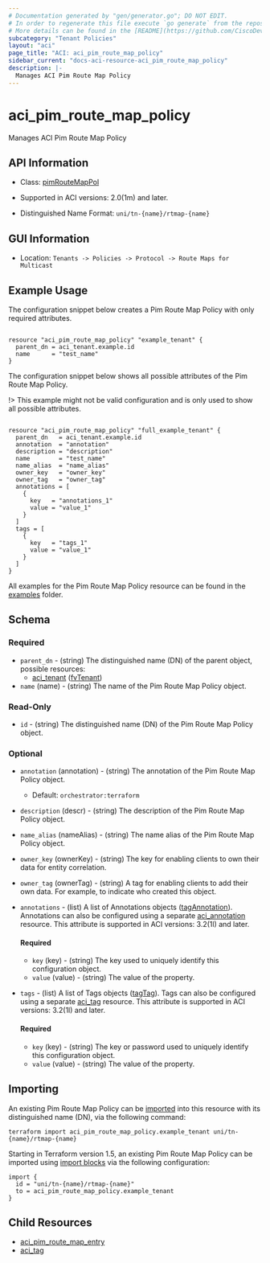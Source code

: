 ```yaml
---
# Documentation generated by "gen/generator.go"; DO NOT EDIT.
# In order to regenerate this file execute `go generate` from the repository root.
# More details can be found in the [README](https://github.com/CiscoDevNet/terraform-provider-aci/blob/master/README.md).
subcategory: "Tenant Policies"
layout: "aci"
page_title: "ACI: aci_pim_route_map_policy"
sidebar_current: "docs-aci-resource-aci_pim_route_map_policy"
description: |-
  Manages ACI Pim Route Map Policy
---
```


# aci_pim_route_map_policy #

Manages ACI Pim Route Map Policy



## API Information ##

* Class: [pimRouteMapPol](https://pubhub.devnetcloud.com/media/model-doc-latest/docs/app/index.html#/objects/pimRouteMapPol/overview)

* Supported in ACI versions: 2.0(1m) and later.

* Distinguished Name Format: `uni/tn-{name}/rtmap-{name}`

## GUI Information ##

* Location: `Tenants -> Policies -> Protocol -> Route Maps for Multicast`

## Example Usage ##

The configuration snippet below creates a Pim Route Map Policy with only required attributes.

```hcl

resource "aci_pim_route_map_policy" "example_tenant" {
  parent_dn = aci_tenant.example.id
  name      = "test_name"
}

```
The configuration snippet below shows all possible attributes of the Pim Route Map Policy.

!> This example might not be valid configuration and is only used to show all possible attributes.

```hcl

resource "aci_pim_route_map_policy" "full_example_tenant" {
  parent_dn   = aci_tenant.example.id
  annotation  = "annotation"
  description = "description"
  name        = "test_name"
  name_alias  = "name_alias"
  owner_key   = "owner_key"
  owner_tag   = "owner_tag"
  annotations = [
    {
      key   = "annotations_1"
      value = "value_1"
    }
  ]
  tags = [
    {
      key   = "tags_1"
      value = "value_1"
    }
  ]
}

```

All examples for the Pim Route Map Policy resource can be found in the [examples](https://github.com/CiscoDevNet/terraform-provider-aci/tree/master/examples/resources/aci_pim_route_map_policy) folder.

## Schema ##

### Required ###

* `parent_dn` - (string) The distinguished name (DN) of the parent object, possible resources:
  - [aci_tenant](https://registry.terraform.io/providers/CiscoDevNet/aci/latest/docs/resources/tenant) ([fvTenant](https://pubhub.devnetcloud.com/media/model-doc-latest/docs/app/index.html#/objects/fvTenant/overview))
* `name` (name) - (string) The name of the Pim Route Map Policy object.

### Read-Only ###

* `id` - (string) The distinguished name (DN) of the Pim Route Map Policy object.

### Optional ###
  
* `annotation` (annotation) - (string) The annotation of the Pim Route Map Policy object.
  - Default: `orchestrator:terraform`
* `description` (descr) - (string) The description of the Pim Route Map Policy object.
* `name_alias` (nameAlias) - (string) The name alias of the Pim Route Map Policy object.
* `owner_key` (ownerKey) - (string) The key for enabling clients to own their data for entity correlation.
* `owner_tag` (ownerTag) - (string) A tag for enabling clients to add their own data. For example, to indicate who created this object.

* `annotations` - (list) A list of Annotations objects ([tagAnnotation](https://pubhub.devnetcloud.com/media/model-doc-latest/docs/app/index.html#/objects/tagAnnotation/overview)). Annotations can also be configured using a separate [aci_annotation](https://registry.terraform.io/providers/CiscoDevNet/aci/latest/docs/resources/annotation) resource. This attribute is supported in ACI versions: 3.2(1l) and later.
  
  #### Required ####
  
  * `key` (key) - (string) The key used to uniquely identify this configuration object.
  * `value` (value) - (string) The value of the property.

* `tags` - (list) A list of Tags objects ([tagTag](https://pubhub.devnetcloud.com/media/model-doc-latest/docs/app/index.html#/objects/tagTag/overview)). Tags can also be configured using a separate [aci_tag](https://registry.terraform.io/providers/CiscoDevNet/aci/latest/docs/resources/tag) resource. This attribute is supported in ACI versions: 3.2(1l) and later.
  
  #### Required ####
  
  * `key` (key) - (string) The key or password used to uniquely identify this configuration object.
  * `value` (value) - (string) The value of the property.

## Importing

An existing Pim Route Map Policy can be [imported](https://www.terraform.io/docs/import/index.html) into this resource with its distinguished name (DN), via the following command:

```
terraform import aci_pim_route_map_policy.example_tenant uni/tn-{name}/rtmap-{name}
```

Starting in Terraform version 1.5, an existing Pim Route Map Policy can be imported 
using [import blocks](https://developer.hashicorp.com/terraform/language/import) via the following configuration:

```
import {
  id = "uni/tn-{name}/rtmap-{name}"
  to = aci_pim_route_map_policy.example_tenant
}
```

## Child Resources
  
  - [aci_pim_route_map_entry](https://registry.terraform.io/providers/CiscoDevNet/aci/latest/docs/resources/pim_route_map_entry)
  - [aci_tag](https://registry.terraform.io/providers/CiscoDevNet/aci/latest/docs/resources/tag)